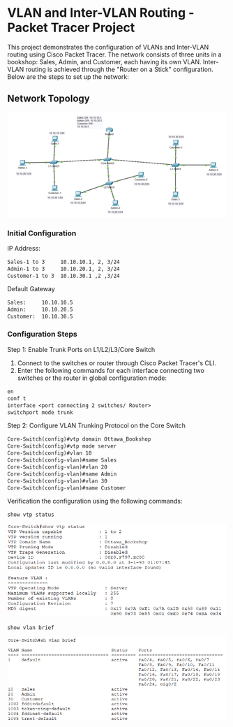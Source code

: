 # VLAN and Inter-VLAN Routing - Packet Tracer Project

This project demonstrates the configuration of VLANs and Inter-VLAN routing using Cisco Packet Tracer. The network consists of three units in a bookshop: Sales, Admin, and Customer, each having its own VLAN. Inter-VLAN routing is achieved through the "Router on a Stick" configuration. Below are the steps to set up the network:

## Network Topology
![Network Topology](https://github.com/yukwokto/Network-VLAN-Inter-VLAN/blob/cdf7ff7a580be85d3bf39301123e11878d6fadcd/pictures/Network_Topology.png)

### Initial Configuration

IP Address:
```
Sales-1	to 3     10.10.10.1, 2, 3/24
Admin-1	to 3     10.10.20.1, 2, 3/24
Customer-1 to 3  10.10.30.1 ,2 ,3/24
```

Default Gateway
```
Sales:     10.10.10.5
Admin:     10.10.20.5
Customer:  10.10.30.5
```

### Configuration Steps

Step 1: Enable Trunk Ports on L1/L2/L3/Core Switch

1. Connect to the switches or router through Cisco Packet Tracer's CLI.
2. Enter the following commands for each interface connecting two switches or the router in global configuration mode:
```
en
conf t
interface <port connecting 2 switches/ Router>
switchport mode trunk
```

Step 2: Configure VLAN Trunking Protocol on the Core Switch
```
Core-Switch(config)#vtp domain Ottawa_Bookshop
Core-Switch(config)#vtp mode server
Core-Switch(config)#vlan 10
Core-Switch(config-vlan)#name Sales
Core-Switch(config-vlan)#vlan 20
Core-Switch(config-vlan)#name Admin
Core-Switch(config-vlan)#vlan 30
Core-Switch(config-vlan)#name Customer
```

Verification the configuration using the following commands:
```
show vtp status
```
![show vtp status](https://github.com/yukwokto/Network-VLAN-Inter-VLAN/blob/7fa8b59b8b3f03c0f4321e3e91e9f5a4d003cb2d/pictures/Core-Switch_sh_vtp_status.png)
```
show vlan brief
```
![show vlan brief](https://github.com/yukwokto/Network-VLAN-Inter-VLAN/blob/7fa8b59b8b3f03c0f4321e3e91e9f5a4d003cb2d/pictures/Core-Switch_sh_vlan_brief.png)















